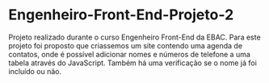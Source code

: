 # Engenheiro-Front-End-Projeto-2
Projeto realizado durante o curso Engenheiro Front-End da EBAC. Para este projeto foi proposto que criassemos um site contendo uma agenda de contatos, onde é possível adicionar nomes e números de telefone a uma tabela através do JavaScript. Também há uma verificação se o nome já foi incluído ou não.
